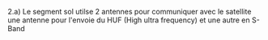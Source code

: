 2.a) Le segment sol utilse 2 antennes pour communiquer avec le satellite une antenne pour l'envoie du HUF (High ultra frequency) et une autre en S-Band 